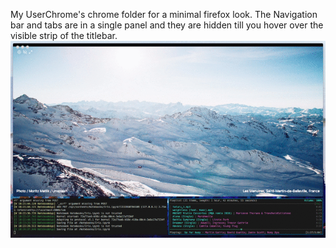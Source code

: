 My UserChrome's chrome folder for a minimal firefox look. 
The Navigation bar and tabs are in a single panel and they are hidden till you hover over the visible strip of the titlebar.
![Firefox hover Behavior](screen.gif)
